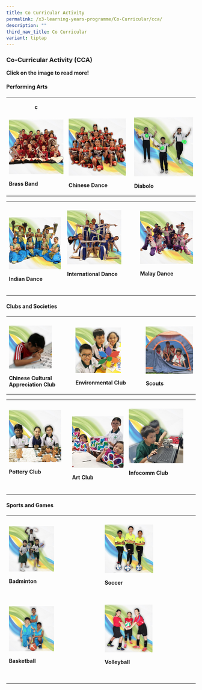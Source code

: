 ```yaml
---
title: Co Curricular Activity
permalink: /x3-learning-years-programme/Co-Curricular/cca/
description: ""
third_nav_title: Co Curricular
variant: tiptap
---
```

<h3>Co-Curricular&nbsp;Activity (CCA)</h3>
<p><strong>Click on the image to read more!</strong>
</p>
<h4>Performing Arts</h4>
<table style="minWidth: 75px">
<colgroup>
<col>
<col>
<col>
</colgroup>
<tbody>
<tr>
<th rowspan="1" colspan="1">
<p>c</p>
</th>
<th rowspan="1" colspan="1">
<p></p>
</th>
<th rowspan="1" colspan="1">
<p></p>
</th>
</tr>
<tr>
<td rowspan="1" colspan="1">
<div class="isomer-image-wrapper">
<img style="width:115%" height="auto" width="100%" src="/images/cca1.png">
</div>
<p><strong>Brass Band</strong>
</p>
</td>
<td rowspan="1" colspan="1">
<div class="isomer-image-wrapper">
<img style="width:95%" height="auto" width="100%" src="/images/cca2.png">
</div>
<p><strong>Chinese Dance</strong>
</p>
</td>
<td rowspan="1" colspan="1">
<div class="isomer-image-wrapper">
<img style="width: 100%" height="auto" width="100%" alt="" src="/images/cca3.png">
</div>
<p><strong>Diabolo</strong>
</p>
</td>
</tr>
</tbody>
</table>
<table style="minWidth: 75px">
<colgroup>
<col>
<col>
<col>
</colgroup>
<tbody>
<tr>
<th rowspan="1" colspan="1">
<p></p>
</th>
<th rowspan="1" colspan="1">
<p></p>
</th>
<th rowspan="1" colspan="1">
<p></p>
</th>
</tr>
<tr>
<td rowspan="1" colspan="1">
<div class="isomer-image-wrapper">
<img style="width:98%" height="auto" width="100%" src="/images/cca4.png">
</div>
<p><strong>Indian Dance</strong>
</p>
</td>
<td rowspan="1" colspan="1">
<div class="isomer-image-wrapper">
<img style="width:80%" height="auto" width="100%" src="/images/cca5.png">
</div>
<p><strong>International Dance</strong>
</p>
<p>
<br>
</p>
</td>
<td rowspan="1" colspan="1">
<div class="isomer-image-wrapper">
<img style="width:105%" height="auto" width="100%" src="/images/cca6.png">
</div>
<p><strong>Malay Dance</strong>
</p>
<p>
<br>
</p>
</td>
</tr>
</tbody>
</table>
<h4>Clubs and Societies</h4>
<table style="minWidth: 75px">
<colgroup>
<col>
<col>
<col>
</colgroup>
<tbody>
<tr>
<th rowspan="1" colspan="1">
<p></p>
</th>
<th rowspan="1" colspan="1">
<p></p>
</th>
<th rowspan="1" colspan="1">
<p></p>
</th>
</tr>
<tr>
<td rowspan="1" colspan="1">
<div class="isomer-image-wrapper">
<img style="width:70%" height="auto" width="100%" src="/images/cca7.png">
</div>
<p><strong>Chinese Cultural Appreciation Club</strong>
</p>
</td>
<td rowspan="1" colspan="1">
<div class="isomer-image-wrapper">
<img style="width:70%" height="auto" width="100%" src="/images/cca8.png">
</div>
<p><strong>Environmental Club</strong>
</p>
</td>
<td rowspan="1" colspan="1">
<div class="isomer-image-wrapper">
<img style="width:165%" height="auto" width="100%" src="/images/cca9.png">
</div>
<p><strong>Scouts</strong>
</p>
</td>
</tr>
</tbody>
</table>
<table style="minWidth: 75px">
<colgroup>
<col>
<col>
<col>
</colgroup>
<tbody>
<tr>
<th rowspan="1" colspan="1">
<p></p>
</th>
<th rowspan="1" colspan="1">
<p></p>
</th>
<th rowspan="1" colspan="1">
<p></p>
</th>
</tr>
<tr>
<td rowspan="1" colspan="1">
<div class="isomer-image-wrapper">
<img style="width:90%" height="auto" width="100%" src="/images/cca10.png">
</div>
<p><strong>Pottery Club</strong>
</p>
<p>
<br>
</p>
</td>
<td rowspan="1" colspan="1">
<div class="isomer-image-wrapper">
<img style="width:105%" height="auto" width="100%" src="/images/cca11.png">
</div>
<p><strong>Art Club </strong>
<br>
</p>
</td>
<td rowspan="1" colspan="1">
<div class="isomer-image-wrapper">
<img style="width:85%" height="auto" width="100%" src="/images/cca12.png">
</div>
<p><strong>Infocomm Club</strong>
</p>
<p>
<br>
</p>
</td>
</tr>
</tbody>
</table>
<h4>Sports and Games</h4>
<table style="minWidth: 50px">
<colgroup>
<col>
<col>
</colgroup>
<tbody>
<tr>
<th rowspan="1" colspan="1">
<p></p>
</th>
<th rowspan="1" colspan="1">
<p></p>
</th>
</tr>
<tr>
<td rowspan="1" colspan="1">
<div class="isomer-image-wrapper">
<img style="width:50%" height="auto" width="100%" src="/images/cca13.png">
</div>
<p><strong>Badminton</strong>
</p>
<p>
<br>
</p>
</td>
<td rowspan="1" colspan="1">
<div class="isomer-image-wrapper">
<img style="width:55%" height="auto" width="100%" src="/images/cca14.png">
</div>
<p><strong>Soccer</strong>
</p>
<p>
<br>
</p>
</td>
</tr>
<tr>
<td rowspan="1" colspan="1">
<div class="isomer-image-wrapper">
<img style="width:50%" height="auto" width="100%" src="/images/cca15.png">
</div>
<p><strong>Basketball</strong>
</p>
<p>
<br>
</p>
</td>
<td rowspan="1" colspan="1">
<div class="isomer-image-wrapper">
<img style="width:54%" height="auto" width="100%" src="/images/cca16.png">
</div>
<p><strong>Volleyball</strong>
</p>
<p>
<br>
</p>
</td>
</tr>
</tbody>
</table>
<p></p>